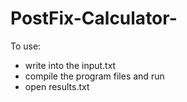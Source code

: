 # PostFix-Calculator-
To use: 
- write into the input.txt
- compile the program files and run
- open results.txt 
